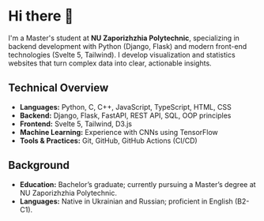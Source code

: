 # Hi there 👋

I'm a Master's student at **NU Zaporizhzhia Polytechnic**, specializing in backend development with Python (Django, Flask) and modern front-end technologies (Svelte 5, Tailwind). 
I develop visualization and statistics websites that turn complex data into clear, actionable insights.

## Technical Overview

- **Languages:** Python, C, C++, JavaScript, TypeScript, HTML, CSS
- **Backend:** Django, Flask, FastAPI, REST API, SQL, OOP principles
- **Frontend:** Svelte 5, Tailwind, D3.js
- **Machine Learning:** Experience with CNNs using TensorFlow
- **Tools & Practices:** Git, GitHub, GitHub Actions (CI/CD)

## Background

- **Education:** Bachelor’s graduate; currently pursuing a Master’s degree at NU Zaporizhzhia Polytechnic.
- **Languages:** Native in Ukrainian and Russian; proficient in English (B2-C1).
